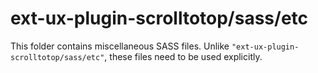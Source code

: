 # ext-ux-plugin-scrolltotop/sass/etc

This folder contains miscellaneous SASS files. Unlike `"ext-ux-plugin-scrolltotop/sass/etc"`, these files
need to be used explicitly.
